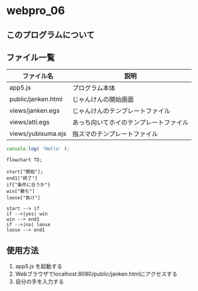 # webpro_06

## このプログラムについて

## ファイル一覧

ファイル名|説明
-|-
app5.js|プログラム本体
public/janken.html|じゃんけんの開始画面
views/janken.egs|じゃんけんのテンプレートファイル
views/atti.egs|あっち向いてホイのテンプレートファイル
views/yubisuma.ejs|指スマのテンプレートファイル


```javascript
console.log( 'Hello' );
```

```mermaid
flowchart TD;

start["開始"];
end1["終了"]
if{"条件に合うか"}
win["勝ち"]
loose["負け"]

start --> if
if -->|yes| win
win --> end1
if -->|no| loose
loose --> end1
```

## 使用方法
1. app5.js を起動する
1. Webブラウザでlocalhost:8080/public/janken.htmlにアクセスする
1. 自分の手を入力する
